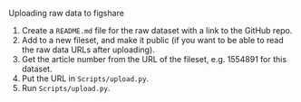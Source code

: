 Uploading raw data to figshare

1. Create a `README.md` file for the raw dataset with a link to the GitHub repo.
2. Add to a new fileset, and make it public (if you want to be able to read the raw data URLs after uploading).
3. Get the article number from the URL of the fileset, e.g. 1554891 for this dataset.
4. Put the URL in `Scripts/upload.py`.
5. Run `Scripts/upload.py`.

